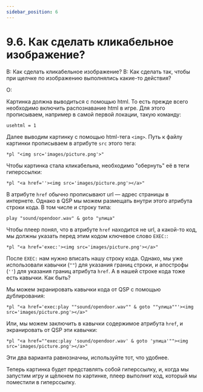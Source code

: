 ```yaml
---
sidebar_position: 6
---
```


# 9.6. Как сделать кликабельное изображение?
<!-- [:faq_09_06] -->
В: Как сделать кликабельное изображение?
В: Как сделать так, чтобы при щелчке по изображению выполнялись какие-то действия?

О:

Картинка должна выводиться с помощью html. То есть прежде всего необходимо включить распознавание html в игре. Для этого прописываем, например в самой первой локации, такую команду:

```qsp
usehtml = 1
```

Далее выводим картинку с помощью html-тега `<img>`. Путь к файлу картинки прописываем в атрибуте `src` этого тега:

```qsp
*pl "<img src='images/picture.png'>"
```

Чтобы картинка стала кликабельна, необходимо "обернуть" её в теги гиперссылки:

```qsp
*pl "<a href=''><img src='images/picture.png'></a>"
```

В атрибуте `href` обычно прописывают url — адрес страницы в интернете. Однако в QSP мы можем размещать внутри этого атрибута строки кода. В том числе и строку типа:

```qsp
play "sound/opendoor.wav" & goto "улица"
```

Чтобы плеер понял, что в атрибуте `href` находится не url, а какой-то код, мы должны указать перед этим кодом ключевое слово `EXEC:`:

```qsp
*pl "<a href='exec:'><img src='images/picture.png'></a>"
```

После `EXEC:` нам нужно вписать нашу строку кода. Однако, мы уже использовали кавычки (`""`) для указания границ строки, и апострофы (`''`) для указания границ атрибута `href`. А в нашей строке кода тоже есть кавычки. Как быть?

Мы можем экранировать кавычки кода от QSP с помощью дублирования:

```qsp
*pl "<a href='exec:play ""sound/opendoor.wav"" & goto ""улица""'><img src='images/picture.png'></a>"
```

Или, мы можем заключить в кавычки содержимое атрибута `href`, и экранировать от QSP эти кавычки:

```qsp
*pl "<a href=""exec:play 'sound/opendoor.wav' & goto 'улица'""><img src='images/picture.png'></a>"
```

Эти два варианта равнозначны, используйте тот, что удобнее.

Теперь картинка будет представлять собой гиперссылку, и, когда мы запустим игру и щёлкнем по картинке, плеер выполнит код, который мы поместили в гиперссылку.
